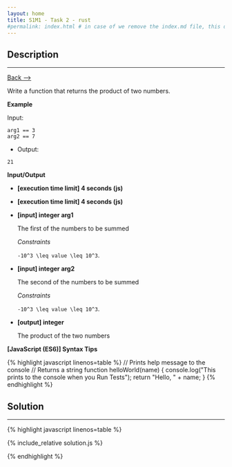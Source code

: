 ```yaml
---
layout: home
title: S1M1 - Task 2 - rust
#permalink: index.html # in case of we remove the index.md file, this doc will be the index page
---
```


<div class="row">
<div class="columnStmt" markdown="1">

## Description
------

[Back --> ](../README.md) 

Write a function that returns the product of two numbers.

**Example**

Input:
```
arg1 == 3
arg2 == 7
```
-   Output:
```
21
```

**Input/Output**

* **[execution time limit] 4 seconds (js)**

* **[execution time limit] 4 seconds (js)**

* **[input] integer arg1**

    The first of the numbers to be summed

    *Constraints*

    <code type='math/tex'>-10^3 \leq value \leq 10^3</code>.

* **[input] integer arg2**

    The second of the numbers to be summed

    *Constraints*

   <code type='math/tex'>-10^3 \leq value \leq 10^3</code>.

* **[output] integer**

    The product of the two numbers

**[JavaScript (ES6)] Syntax Tips**

{% highlight javascript linenos=table %}
// Prints help message to the console
// Returns a string
function helloWorld(name) {
    console.log("This prints to the console when you Run Tests");
    return "Hello, " + name;
}
{% endhighlight %}

</div>
<div class="columnSol" markdown="1">

## Solution
------

{% highlight javascript linenos=table %}

{% include_relative solution.js %}

{% endhighlight %}

</div>
</div>